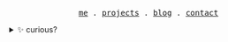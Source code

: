 <p align="center">
  <samp>
    <a href="https://mpcgt.vercel.app" target="_blank">me</a> .
    <a href="https://mpcgt.vercel.app/projets" target="_blank">projects</a> .
    <a href="https://mpcgt.vercel.app/blog" target="_blank">blog</a> .
    <a href="https://mpcgt.vercel.app/contact" target="_blank">contact</a>
  </samp>
</p>

<details>
  <summary>✨ curious?</summary>
  <br />
<img src="https://github.com/mpcgt/mpcgt/blob/main/icon/portfolio.png?raw=true" />
  <br />
<h1 align="center">Hello 👋🏻, I'm Max</h1>
<h3 align="center">A passionate web developer. 👨🏻‍💻</h3>

<details>
  <summary>👨🏻‍💻 presentation</summary>
  <br />
  <p align="center">
    <img src="https://komarev.com/ghpvc/?username=mpcgt&label=Profile%20views&color=9176b7&style=flat" alt="mpcgt" />
  </p>

- 😆 My portfolio [in my website](https://mpcgt.vercel.app)

- 🔭 I'm currently working on [Saguenay](https://github.com/mpcgt/saguenay)

- 🌱 I'm currently learning **Remix**

- 👨‍💻 All my projects [are available](https://mpcgt.vercel.app/projets)

- 💬 Ask me about **React**

- 📫 How to contact me **levetica.dev@gmail.com**

- 📄 Know about [my experiences](https://mpcgt.vercel.app)

- ⚡ Fun fact **I've been coding websites since I was 13. 👨🏻‍💻**
</details>

<details>
  <summary>📨 connect with me</summary>
  <br />
<a href="https://linkedin.com/in/mpcgt" target="blank"><img align="center" src="https://raw.githubusercontent.com/rahuldkjain/github-profile-readme-generator/master/src/images/icons/Social/linked-in-alt.svg" alt="mpcgt" height="30" width="40" /></a>
<a href="mailto:levetica.dev@gmail.com" target="blank"><img align="center" src="https://raw.githubusercontent.com/mpcgt/mpcgt/refs/heads/main/icon/gmail_logo.png" alt="mpcgt" height="30" width="40" /></a>
</details>

<details>
  <summary>🛠️ languages and tools</summary>
  <br />

| **Category** | **Languages/Tools** |
| - | - |
**Frontend** | ![HTML5](https://img.shields.io/badge/html5-%23E34F26.svg?style=for-the-badge&logo=html5&logoColor=white) ![CSS3](https://img.shields.io/badge/css3-%231572B6.svg?style=for-the-badge&logo=css3&logoColor=white) ![TailwindCSS](https://img.shields.io/badge/tailwindcss-%2338B2AC.svg?style=for-the-badge&logo=tailwind-css&logoColor=white) ![JavaScript](https://img.shields.io/badge/javascript-%23323330.svg?style=for-the-badge&logo=javascript&logoColor=%23F7DF1E) ![TypeScript](https://img.shields.io/badge/typescript-%23007ACC.svg?style=for-the-badge&logo=typescript&logoColor=white)
**Frameworks** |  ![React](https://img.shields.io/badge/react-%2320232a.svg?style=for-the-badge&logo=react&logoColor=%2361DAFB) ![Remix](https://img.shields.io/badge/remix-%2320232a.svg?style=for-the-badge&logo=remix&logoColor=%ffffff) ![Vue.js](https://img.shields.io/badge/vuejs-%2335495e.svg?style=for-the-badge&logo=vuedotjs&logoColor=%234FC08D) ![NodeJS](https://img.shields.io/badge/node.js-6DA55F?style=for-the-badge&logo=node.js&logoColor=white)
**Mobile** | ![React Native](https://img.shields.io/badge/react_native-%2320232a.svg?style=for-the-badge&logo=react&logoColor=%2361DAFB) ![Flutter](https://img.shields.io/badge/Flutter-%2302569B.svg?style=for-the-badge&logo=Flutter&logoColor=white) ![Dart](https://img.shields.io/badge/dart-%230175C2.svg?style=for-the-badge&logo=dart&logoColor=white) ![Android](https://img.shields.io/badge/Android-3DDC84?style=for-the-badge&logo=android&logoColor=white)
**Cloud** | ![Firebase](https://img.shields.io/badge/firebase-a08021?style=for-the-badge&logo=firebase&logoColor=ffcd34) ![Google Cloud](https://img.shields.io/badge/GoogleCloud-%234285F4.svg?style=for-the-badge&logo=google-cloud&logoColor=white)
**System** | ![Windows 11](https://img.shields.io/badge/Windows%2011-%230079d5.svg?style=for-the-badge&logo=Windows%2011&logoColor=white) ![Linux](https://img.shields.io/badge/Linux-FCC624?style=for-the-badge&logo=linux&logoColor=black)
**Tools** | ![Git](https://img.shields.io/badge/git-%23F05033.svg?style=for-the-badge&logo=git&logoColor=white) ![Arduino](https://img.shields.io/badge/-Arduino-00979D?style=for-the-badge&logo=Arduino&logoColor=white) ![Markdown](https://img.shields.io/badge/markdown-%23000000.svg?style=for-the-badge&logo=markdown&logoColor=white)
**IDE** | ![Visual Studio Code](https://img.shields.io/badge/Visual%20Studio%20Code-0078d7.svg?style=for-the-badge&logo=visual-studio-code&logoColor=white)
</details>

<details>
  <summary>🏅 support</summary>
  <br />
<p><a href="https://www.buymeacoffee.com/mpcgt_"> <img align="left" src="https://cdn.buymeacoffee.com/buttons/v2/default-yellow.png" height="50" width="180" alt="mpcgt_" /></a></p><br><br>
</details>

<details>
  <summary>📈 stats</summary>
  <br />
<p><img align="left" src="https://github-readme-stats.vercel.app/api/top-langs?username=mpcgt&show_icons=true&theme=dark&locale=en&layout=compact" alt="mpcgt" /></p>

<p>&nbsp;<img align="center" src="https://github-readme-stats.vercel.app/api?username=mpcgt&show_icons=true&theme=dark&locale=en" alt="mpcgt" /></p>

<p><img align="center" src="https://github-readme-streak-stats.herokuapp.com/?user=mpcgt&theme=dark" alt="mpcgt" /></p>
</details>
</details>

